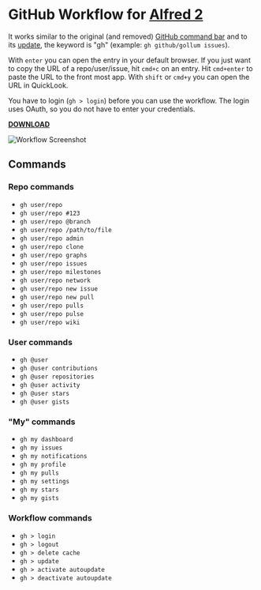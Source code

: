 GitHub Workflow for [Alfred 2](http://www.alfredapp.com)
==============================

It works similar to the original (and removed) [GitHub command bar](https://github.com/blog/1264-introducing-the-command-bar) and to its [update](https://github.com/blog/1461-a-smarter-more-complete-y-search-bar), the keyword is "gh" (example: `gh github/gollum issues`).

With `enter` you can open the entry in your default browser. If you just want to copy the URL of a repo/user/issue, hit `cmd+c` on an entry. Hit `cmd+enter` to paste the URL to the front most app. With `shift` or `cmd+y` you can open the URL in QuickLook.

You have to login (`gh > login`) before you can use the workflow. The login uses OAuth, so you do not have to enter your credentials.

**[DOWNLOAD](http://gh01.de/alfred/github/github.alfredworkflow)**

![Workflow Screenshot](http://gh01.de/alfred/github/workflow.png)

Commands
--------

### Repo commands

* `gh user/repo`
* `gh user/repo #123`
* `gh user/repo @branch`
* `gh user/repo /path/to/file`
* `gh user/repo admin`
* `gh user/repo clone`
* `gh user/repo graphs`
* `gh user/repo issues`
* `gh user/repo milestones`
* `gh user/repo network`
* `gh user/repo new issue`
* `gh user/repo new pull`
* `gh user/repo pulls`
* `gh user/repo pulse`
* `gh user/repo wiki`

### User commands

* `gh @user`
* `gh @user contributions`
* `gh @user repositories`
* `gh @user activity`
* `gh @user stars`
* `gh @user gists`

### "My" commands

* `gh my dashboard`
* `gh my issues`
* `gh my notifications`
* `gh my profile`
* `gh my pulls`
* `gh my settings`
* `gh my stars`
* `gh my gists`

### Workflow commands

* `gh > login`
* `gh > logout`
* `gh > delete cache`
* `gh > update`
* `gh > activate autoupdate`
* `gh > deactivate autoupdate`

